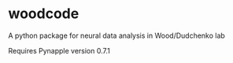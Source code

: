 # woodcode
A python package for neural data analysis in Wood/Dudchenko lab

Requires Pynapple version 0.7.1
